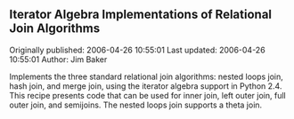 ## Iterator Algebra Implementations of Relational Join Algorithms 
Originally published: 2006-04-26 10:55:01 
Last updated: 2006-04-26 10:55:01 
Author: Jim Baker 
 
Implements the three standard relational join algorithms: nested loops join, hash join, and merge join, using the iterator algebra support in Python 2.4. This recipe presents code that can be used for inner join, left outer join, full outer join, and semijoins. The nested loops join supports a theta join.